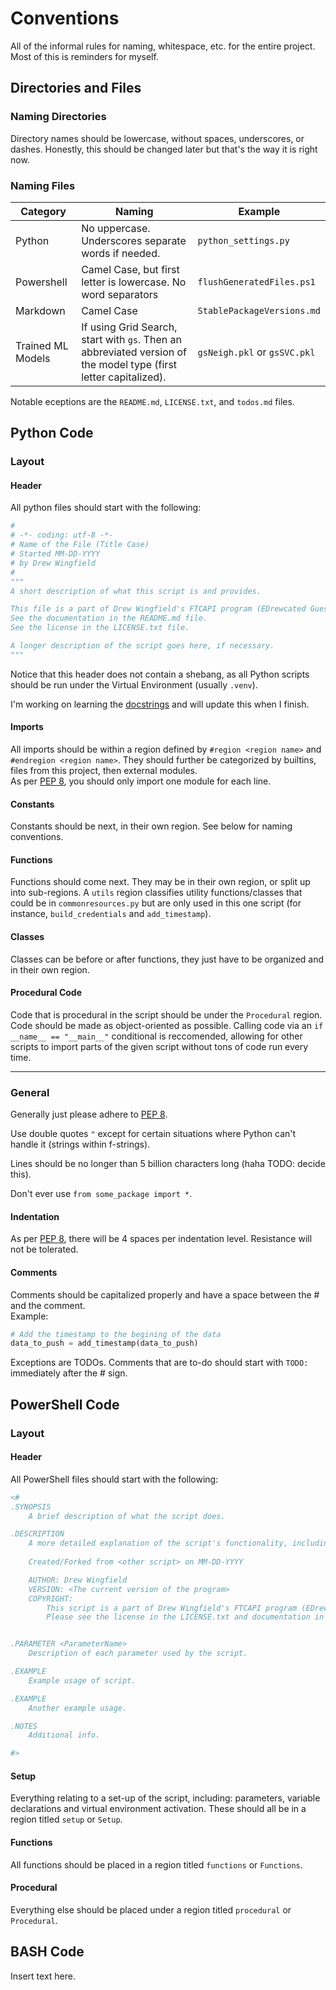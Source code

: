 # Conventions
All of the informal rules for naming, whitespace, etc. for the entire project.
Most of this is reminders for myself.

## Directories and Files
### Naming Directories
Directory names should be lowercase, without spaces, underscores, or dashes.
Honestly, this should be changed later but that's the way it is right now.

### Naming Files
Category | Naming | Example |
-|-|-
Python | No uppercase. Underscores separate words if needed. | `python_settings.py`
Powershell | Camel Case, but first letter is lowercase. No word separators | `flushGeneratedFiles.ps1`
Markdown | Camel Case | `StablePackageVersions.md`
Trained ML Models | If using Grid Search, start with `gs`. Then an abbreviated version of the model type (first letter capitalized). | `gsNeigh.pkl` or `gsSVC.pkl`

Notable eceptions are the `README.md`, `LICENSE.txt`, and `todos.md` files.

## Python Code

### Layout

#### Header
All python files should start with the following:
```python
#
# -*- coding: utf-8 -*-
# Name of the File (Title Case)
# Started MM-DD-YYYY
# by Drew Wingfield
#
"""
A short description of what this script is and provides.

This file is a part of Drew Wingfield's FTCAPI program (EDrewcated Guesser).
See the documentation in the README.md file.
See the license in the LICENSE.txt file.

A longer description of the script goes here, if necessary.
"""
```
Notice that this header does not contain a shebang, as all Python scripts should be run under the Virtual Environment (usually `.venv`).

I'm working on learning the [docstrings](https://peps.python.org/pep-0257/) and will update this when I finish.

#### Imports
All imports should be within a region defined by `#region <region name>` and `#endregion <region name>`. They should further be categorized by builtins, files from this project, then external modules. \
As per [PEP 8](https://peps.python.org/pep-0008), you should only import one module for each line.

#### Constants
Constants should be next, in their own region. See below for naming conventions.

#### Functions
Functions should come next. They may be in their own region, or split up into sub-regions. A `utils` region classifies utility functions/classes that could be in `commonresources.py` but are only used in this one script (for instance, `build_credentials` and `add_timestamp`).

#### Classes
Classes can be before or after functions, they just have to be organized and in their own region.

#### Procedural Code
Code that is procedural in the script should be under the `Procedural` region. Code should be made as object-oriented as possible. Calling code via an `if __name__ == "__main__"` conditional is reccomended, allowing for other scripts to import parts of the given script without tons of code run every time.

---

### General
Generally just please adhere to [PEP 8](https://peps.python.org/pep-0008).

Use double quotes `"` except for certain situations where Python can't handle it (strings within f-strings).

Lines should be no longer than 5 billion characters long (haha TODO: decide this).

Don't ever use `from some_package import *`.

#### Indentation
As per [PEP 8](https://peps.python.org/pep-0008/#indentation), there will be 4 spaces per indentation level. Resistance will not be tolerated.


#### Comments
Comments should be capitalized properly and have a space between the # and the comment.\
Example:
```python
# Add the timestamp to the begining of the data
data_to_push = add_timestamp(data_to_push)
```
Exceptions are TODOs. Comments that are to-do should start with ```TODO: ``` immediately after the # sign.


## PowerShell Code

### Layout

#### Header
All PowerShell files should start with the following:
```powershell
<#
.SYNOPSIS
    A brief description of what the script does.

.DESCRIPTION
    A more detailed explanation of the script's functionality, including its purpose and how it works.
    
    Created/Forked from <other script> on MM-DD-YYYY

    AUTHOR: Drew Wingfield
    VERSION: <The current version of the program>
    COPYRIGHT: 
        This script is a part of Drew Wingfield's FTCAPI program (EDrewcated Guesser).
        Please see the license in the LICENSE.txt and documentation in the README.md file.


.PARAMETER <ParameterName>
    Description of each parameter used by the script.

.EXAMPLE
    Example usage of script.

.EXAMPLE
    Another example usage.

.NOTES
    Additional info.

#>
```

#### Setup
Everything relating to a set-up of the script, including: parameters, variable declarations and virtual environment activation.
These should all be in a region titled `setup` or `Setup`.

#### Functions
All functions should be placed in a region titled `functions` or `Functions`.

#### Procedural
Everything else should be placed under a region titled `procedural` or `Procedural`.

## BASH Code
Insert text here.


